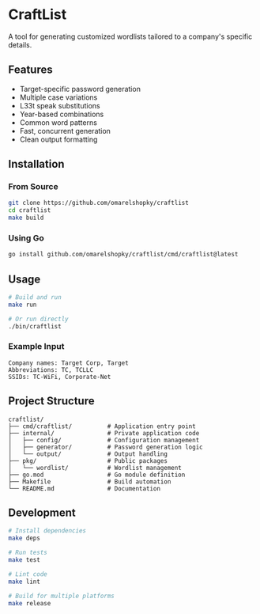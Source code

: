 # CraftList

A tool for generating customized wordlists tailored to a company's specific details.


## Features

- Target-specific password generation
- Multiple case variations
- L33t speak substitutions
- Year-based combinations
- Common word patterns
- Fast, concurrent generation
- Clean output formatting

## Installation

### From Source
```bash
git clone https://github.com/omarelshopky/craftlist
cd craftlist
make build
```

### Using Go
```bash
go install github.com/omarelshopky/craftlist/cmd/craftlist@latest
```

## Usage

```bash
# Build and run
make run

# Or run directly
./bin/craftlist
```

### Example Input
```
Company names: Target Corp, Target
Abbreviations: TC, TCLLC
SSIDs: TC-WiFi, Corporate-Net
```

## Project Structure

```
craftlist/
├── cmd/craftlist/          # Application entry point
├── internal/               # Private application code
│   ├── config/             # Configuration management
│   ├── generator/          # Password generation logic
│   └── output/             # Output handling
├── pkg/                    # Public packages
│   └── wordlist/           # Wordlist management
├── go.mod                  # Go module definition
├── Makefile                # Build automation
└── README.md               # Documentation
```

## Development

```bash
# Install dependencies
make deps

# Run tests
make test

# Lint code
make lint

# Build for multiple platforms
make release
```